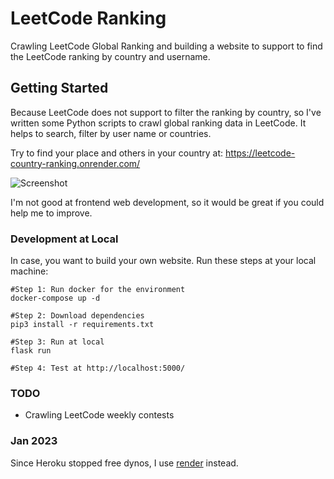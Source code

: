 # LeetCode Ranking
Crawling LeetCode Global Ranking and building a website to support to find the LeetCode ranking by country and username.

## Getting Started
Because LeetCode does not support to filter the ranking by country, so I've written some Python scripts to crawl global ranking data in LeetCode. It helps to search, filter by user name or countries.

Try to find your place and others in your country at: https://leetcode-country-ranking.onrender.com/

![Screenshot](https://i.ibb.co/RBd6z6x/Screen-Shot-2019-07-14-at-22-29-29.png)

I'm not good at frontend web development, so it would be great if you could help me to improve.

### Development at Local
In case, you want to build your own website. Run these steps at your local machine:
```
#Step 1: Run docker for the environment
docker-compose up -d

#Step 2: Download dependencies
pip3 install -r requirements.txt

#Step 3: Run at local
flask run

#Step 4: Test at http://localhost:5000/
```
### TODO
- Crawling LeetCode weekly contests

### Jan 2023
Since Heroku stopped free dynos, I use [render](https://render.com/) instead.
